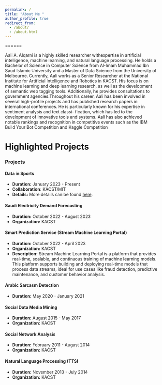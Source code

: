 ```yaml
---
permalink: /
title: "About Me "
author_profile: true
redirect_from: 
  - /about/
  - /about.html
---
```




======

Aali A. Alqarni is a highly skilled researcher withexpertise in artificial intelligence, machine learning, and natural language processing. He holds a
Bachelor of Science in Computer Science from Al-Imam Muhammad Ibn Saud Islamic University and
a Master of Data Science from the University of Melbourne. Currently, Aali works as a Senior Researcher at the National Institute for Artificial Intelligence
and Robotics in KACST. His focus is on machine learning and deep learning research, as well as the development of semantic web tagging tools. Additionally, he provides
consultations to government agencies.Throughout his career, Aali has been involved in several high-profile
projects and has published research papers in international conferences. He is particularly known for his expertise in sentiment analysis and text classi-
fication, which has led to the development of innovative tools and systems. Aali has also achieved notable rankings and recognition in competitive events
such as the IBM Build Your Bot Competition and Kaggle Competition

Highlighted Projects
======
### Projects

#### Data in Sports
- **Duration:** January 2023 - Present
- **Collaboration:** KACST/MIT
- **Details:** More details can be found [here](https://cces.mit.edu/projects/sports-collaboration/).

#### Saudi Electricity Demand Forecasting
- **Duration:** October 2022 - August 2023
- **Organization:** KACST

#### Smart Prediction Service (Stream Machine Learning Portal)
- **Duration:** October 2022 - April 2023
- **Organization:** KACST
- **Description:** Stream Machine Learning Portal is a platform that provides real-time, scalable, and continuous training of machine learning models. This platform supports building and deploying real-time models that process data streams, ideal for use cases like fraud detection, predictive maintenance, and customer behavior analysis.

#### Arabic Sarcasm Detection
- **Duration:** May 2020 - January 2021

#### Social Data Media Mining
- **Duration:** August 2015 - May 2017
- **Organization:** KACST

#### Social Network Analysis
- **Duration:** February 2011 - August 2014
- **Organization:** KACST

#### Natural Language Processing (TTS)
- **Duration:** November 2013 - July 2014
- **Organization:** KACST




